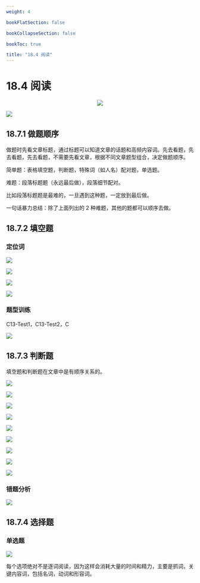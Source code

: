 ```yaml
---
weight: 4

bookFlatSection: false

bookCollapseSection: false

bookToc: true

title: "18.4 阅读"
---
```


# 18.4 阅读

<div align="center"><img src="https://cdn.xiaobinqt.cn/xiaobinqt.io/20231018/65efd5b04a1445c591d764fd9fa83d97.png" width=  /></div>

![](https://cdn.xiaobinqt.cn/xiaobinqt.io/20231010/954587c036534f528394907cb1aa52c4.png)

## 18.7.1 做题顺序

做题时先看文章标题，通过标题可以知道文章的话题和高频内容词。先去看题，先去看题，先去看题，不需要先看文章，根据不同文章题型组合，决定做题顺序。

简单题：表格填空题，判断题，特殊词（如人名）配对题，单选题。

难题：段落标题题（永远最后做），段落细节配对。

比如段落标题题是最难的，一旦遇到这种题，一定放到最后做。

一句话暴力总结：除了上面列出的 2 种难题，其他的题都可以顺序去做。

## 18.7.2 填空题

### 定位词

![](https://cdn.xiaobinqt.cn/xiaobinqt.io/20231010/6e7385b36d8c4c9c98cad76a7c7c89d2.png)

![](https://cdn.xiaobinqt.cn/xiaobinqt.io/20231010/bd980bfff3684a97bd0fead986ea8b1a.png)

![](https://cdn.xiaobinqt.cn/xiaobinqt.io/20231010/1948b04f3bed43f88c2560544de25959.png)

![](https://cdn.xiaobinqt.cn/xiaobinqt.io/20231012/6312696bb44c4cbfb0d63ce63fde8c80.png)

### 题型训练

C13-Test1，C13-Test2，C

![](https://cdn.xiaobinqt.cn/xiaobinqt.io/20231016/ff83be09667e4a3395393d78121d438c.png)

## 18.7.3 判断题

填空题和判断题在文章中是有顺序关系的。

![](https://cdn.xiaobinqt.cn/xiaobinqt.io/20231016/443f5f443b5e460d875f23bb6216709e.png)

![](https://cdn.xiaobinqt.cn/xiaobinqt.io/20231016/9bed1b88f1b940eb9654e13a4010ed17.png)

![](https://cdn.xiaobinqt.cn/xiaobinqt.io/20231016/f9badcb77a424d969cb52eb27d5c7ce5.png)

![](https://cdn.xiaobinqt.cn/xiaobinqt.io/20231016/19d4b69ad94e422597493923a34b382d.png)

![](https://cdn.xiaobinqt.cn/xiaobinqt.io/20231016/ef7d3fbc42ed43859ca5d2ee3f04f297.png)

![](https://cdn.xiaobinqt.cn/xiaobinqt.io/20231016/d6a178416933449f88bb37382a5bfba8.png)

![](https://cdn.xiaobinqt.cn/xiaobinqt.io/20231016/1701376c9dba4c97a893ca6132a37f8f.png)

![](https://cdn.xiaobinqt.cn/xiaobinqt.io/20231016/2c094cd3af08493db55c55561e5552b0.png)

![](https://cdn.xiaobinqt.cn/xiaobinqt.io/20231016/b727ae64808d418ab1e9674c68858bf7.png)

### 错题分析

![](https://cdn.xiaobinqt.cn/xiaobinqt.io/20231019/11c5a476cbdc42c1af696cfe09c217a2.png)

## 18.7.4 选择题

### 单选题

![](https://cdn.xiaobinqt.cn/xiaobinqt.io/20231019/8f9e56fb5d9a4d5393d750d458a3b4de.png)

每个选项绝对不是逐词阅读，因为这样会消耗大量的时间和精力，主要是抓词，关键内容词，包括名词，动词和形容词。








